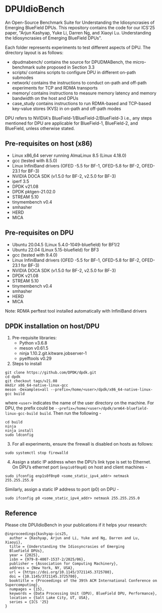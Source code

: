 # DPUIdioBench
An Open-Source Benchmark Suite for Understanding the Idiosyncrasies of Emerging BlueField DPUs. This repository contains the code for our ICS'25 paper, "Arjun Kashyap, Yuke Li, Darren Ng, and Xiaoyi Lu. Understanding the Idiosyncrasies of Emerging BlueField DPUs".

Each folder represents experiments to test different aspects of DPU. The directory layout is as follows:
* dpudmabench/ contains the source for DPUDMABench, the micro-benchmark suite proposed in Section 3.3
* scripts/ contains scripts to configure DPU in different on-path submodes
* network/ contains the instructions to conduct on-path and off-path experiments for TCP and RDMA transports
* memory/ contains instructions to measure memory latency and memory bandwidth on the host and DPUs
* case_study contains instructions to run RDMA-based and TCP-based key-value stores (KVS) in on-path and off-path modes

DPU refers to NVIDIA's BlueField-1/BlueField-2/BlueField-3 i.e., any steps mentioned for DPU are applicable for BlueField-1, BlueField-2, and BlueField, unless otherwise stated. 

## Pre-requisites on host (x86)
* Linux x86_64 server running AlmaLinux 8.5 (Linux 4.18.0)
* gcc (tested with 8.5.0)
* Linux InfiniBand drivers (OFED -5.5 for BF-1, OFED-5.8 for BF-2, OFED-23.1 for BF-3)
* NVIDIA DOCA SDK (v1.5.0 for BF-2, v2.5.0 for BF-3) 
* iperf 3.5
* DPDK v21.08
* DPDK pktgen-21.02.0
* STREAM 5.10 
* tinymembench v0.4
* smhasher 
* HERD 
* MICA

## Pre-requisites on DPU 
* Ubuntu 20.04.5 (Linux 5.4.0-1049-bluefield) for BF1/2
* Ubuntu 22.04 (Linux 5.15-bluefield) for BF3
* gcc (tested with 9.4.0)
* Linux InfiniBand drivers (OFED -5.5 for BF-1, OFED-5.8 for BF-2, OFED-23.1 for BF-3)
* NVIDIA DOCA SDK (v1.5.0 for BF-2, v2.5.0 for BF-3)
* DPDK v21.08 
* STREAM 5.10
* tinymembench v0.4
* smhasher 
* HERD
* MICA

Note: RDMA perftest tool installed automatically with InfiniBand drivers

## DPDK installation on host/DPU
1.	Pre-requisite libraries:
    * Python v3.6.8
    * meson v0.61.5
    * ninja 1.10.2.git.kitware.jobserver-1
    * pyelftools v0.29
2.	Steps to install
```
git clone https://github.com/DPDK/dpdk.git
cd dpdk
git checkout tags/v21.08
mkdir x86_64-native-linux-gcc
meson -Dexamples=all --prefix=/home/<user>/dpdk/x86_64-native-linux-gcc build
```
where ```<user>``` indicates the name of the user directory on the machine. For DPU, the prefix could be ```--prefix=/home/<user>/dpdk/arm64-bluefield-linux-gcc-build build```. Then run the following - 
```
cd build
ninja
ninja install
sudo ldconfig
```
3. For all experiments, ensure the firewall is disabled on hosts as follows:
```
sudo systemctl stop firewalld
```
4. Assign a static IP address when the DPU’s link type is set to Ethernet. On DPU’s ethernet port (```enp1s0f0np0```) on host and client machines -
```
sudo ifconfig enp1s0f0np0 <some_static_ipv4_addr> netmask 255.255.255.0
```
Similarly, assign a static IP address to port (p0) on DPU - 
```
sudo ifconfig p0 <some_static_ipv4_addr> netmask 255.255.255.0
```

## Reference
Please cite DPUIdioBench in your publications if it helps your research:
```
@inproceedings{kashyap-ics25,
  author = {Kashyap, Arjun and Li, Yuke and Ng, Darren and Lu, Xiaoyi},
  title = {Understanding the Idiosyncrasies of Emerging
  BlueField DPUs},
  year = {2025},
  isbn = {979-8-4007-1537-2/2025/06},
  publisher = {Association for Computing Machinery},
  address = {New York, NY, USA},
  url = {https://doi.org/10.1145/3721145.3725780},
  doi = {10.1145/3721145.3725780},
  booktitle = {Proceedings of the 39th ACM International Conference on Supercomputing},
  numpages = {15},
  keywords = {Data Processing Unit (DPU), BlueField DPU, Performance},
  location = {Salt Lake City, UT, USA},
  series = {ICS '25}
}
```

